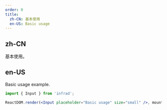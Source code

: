 ```yaml
---
order: 0
title:
  zh-CN: 基本使用
  en-US: Basic usage
---
```


## zh-CN

基本使用。

## en-US

Basic usage example.

```jsx
import { Input } from 'infrad';

ReactDOM.render(<Input placeholder="Basic usage" size="small" />, mountNode);
```
